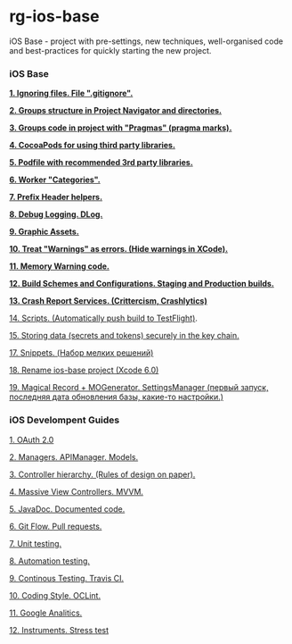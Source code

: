 # rg-ios-base
iOS Base - project with pre-settings, new techniques, well-organised code and best-practices for quickly starting the new project.

### iOS Base

**[1. Ignoring files. File ".gitignore".](https://github.com/arthurigberdin/rg-ios-base/blob/master/Docs/ignoring_files.md)**

**[2. Groups structure in Project Navigator and directories.](https://github.com/arthurigberdin/rg-ios-base/blob/master/Docs/groups_projectnavigator.md)**

**[3. Groups code in project with "Pragmas" (pragma marks).](https://github.com/arthurigberdin/rg-ios-base/blob/master/Docs/structure_code.md)**

**[4. CocoaPods for using third party libraries.](https://github.com/arthurigberdin/rg-ios-base/blob/master/Docs/cocoapods.md)**

**[5. Podfile with recommended 3rd party libraries.](https://github.com/arthurigberdin/rg-ios-base/blob/master/Docs/podfile_libs.md)**

**[6. Worker "Categories".](https://github.com/arthurigberdin/rg-ios-base/blob/master/Docs/worker_categories.md)**

**[7. Prefix Header helpers.](https://github.com/arthurigberdin/rg-ios-base/blob/master/Docs/prefix_header_helpers.md)**

**[8. Debug Logging. DLog.](https://github.com/arthurigberdin/rg-ios-base/blob/master/Docs/debug_logging.md)**

**[9. Graphic Assets.](https://github.com/arthurigberdin/rg-ios-base/blob/master/Docs/graphic_assets.md)**

**[10. Treat "Warnings" as errors. (Hide warnings in XCode).](https://github.com/arthurigberdin/rg-ios-base/blob/master/Docs/treat_warnings.md)**

**[11. Memory Warning code.](https://github.com/arthurigberdin/rg-ios-base/blob/master/Docs/memory_warning.md)**

**[12. Build Schemes and Configurations. Staging and Production builds.](https://github.com/arthurigberdin/rg-ios-base/blob/master/Docs/schemes.md)**

**[13. Crash Report Services. (Crittercism, Crashlytics)](https://github.com/arthurigberdin/rg-ios-base/blob/master/Docs/crash_report.md)**

[14. Scripts. (Automatically push build to TestFlight)](https://github.com/arthurigberdin/rg-ios-base/blob/master/Docs/scripts_push_build_testflight.md).

[15. Storing data (secrets and tokens) securely in the key chain.](https://github.com/arthurigberdin/rg-ios-base/blob/master/Docs/securely_store_data.md)

[17. Snippets. (Набор мелких решений)](https://github.com/arthurigberdin/rg-ios-base/blob/master/Docs/snippets.md)

[18. Rename ios-base project (Xcode 6.0)](https://github.com/arthurigberdin/rg-ios-base/blob/master/Docs/rename_project.md)

[19. Magical Record + MOGenerator. SettingsManager (первый запуск, последняя дата обновления базы, какие-то настройки.)](https://github.com/arthurigberdin/rg-ios-base/blob/master/Docs/magicalrecord_mogenerator.md)

### iOS Develompent Guides

[1. OAuth 2.0](https://github.com/arthurigberdin/rg-ios-base/blob/master/Docs/oauth.md)

[2. Managers. APIManager. Models.](https://github.com/arthurigberdin/rg-ios-base/blob/master/Docs/managers.md)

[3. Controller hierarchy. (Rules of design on paper).](https://github.com/arthurigberdin/rg-ios-base/blob/master/Docs/controller_hierarchy.md)

[4. Massive View Controllers. MVVM.](https://github.com/arthurigberdin/rg-ios-base/blob/master/Docs/mvvm.md)

[5. JavaDoc. Documented code. ](https://github.com/arthurigberdin/rg-ios-base/blob/master/Docs/java_doc.md)

[6. Git Flow. Pull requests.](https://github.com/arthurigberdin/rg-ios-base/blob/master/Docs/git_flow.md)

[7. Unit testing.](https://github.com/arthurigberdin/rg-ios-base/blob/master/Docs/unit_testing.md)

[8. Automation testing.](https://github.com/arthurigberdin/rg-ios-base/blob/master/Docs/automation_testing.md)

[9. Continous Testing. Travis CI.](https://github.com/arthurigberdin/rg-ios-base/blob/master/Docs/continous_testing.md)

[10. Coding Style. OCLint.](https://github.com/arthurigberdin/rg-ios-base/blob/master/Docs/coding_style_oclint.md)

[11. Google Analitics.](https://github.com/arthurigberdin/rg-ios-base/blob/master/Docs/google_analitics.md)

[12. Instruments. Stress test](https://github.com/arthurigberdin/rg-ios-base/blob/master/Docs/instruments.md)







